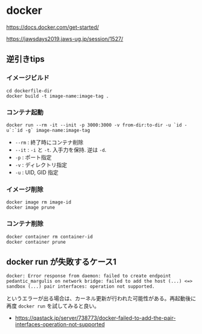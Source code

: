 # docker

https://docs.docker.com/get-started/

https://jawsdays2019.jaws-ug.jp/session/1527/


## 逆引きtips

### イメージビルド

```
cd dockerfile-dir
docker build -t image-name:image-tag .
```

### コンテナ起動

```
docker run --rm -it --init -p 3000:3000 -v from-dir:to-dir -u `id -u`:`id -g` image-name:image-tag
```

* `--rm` : 終了時にコンテナ削除
* `--it` : `-i` と `-t`. 入手力を保持. 逆は `-d`.
* `-p` : ポート指定
* `-v` : ディレクトリ指定
* `-u` : UID, GID 指定


### イメージ削除

```
docker image rm image-id
docker image prune
```

### コンテナ削除

```
docker container rm container-id
docker container prune
```

## docker run が失敗するケース1

```
docker: Error response from daemon: failed to create endpoint pedantic_margulis on network bridge: failed to add the host (...) <=> sandbox (...) pair interfaces: operation not supported.
```

というエラーが出る場合は、カーネル更新が行われた可能性がある。再起動後に再度 `docker run` を試してみると良い。

* https://qastack.jp/server/738773/docker-failed-to-add-the-pair-interfaces-operation-not-supported


